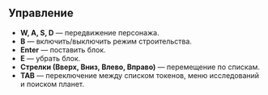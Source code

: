 ## Управление
- **W, A, S, D** — передвижение персонажа.
- **B** — включить/выключить режим строительства.
- **Enter** — поставить блок.
- **E** — убрать блок.
- **Стрелки (Вверх, Вниз, Влево, Вправо)** — перемещение по спискам.
- **TAB** — переключение между списком токенов, меню исследований и поиском планет.
